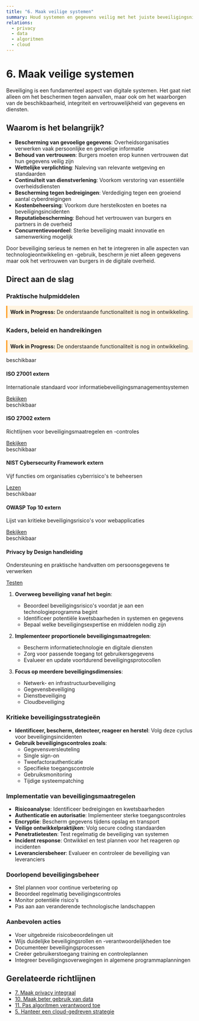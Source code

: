```yaml
---
title: "6. Maak veilige systemen"
summary: Houd systemen en gegevens veilig met het juiste beveiligingsniveau.
relations:
  - privacy
  - data
  - algoritmen
  - cloud
---
```


# 6. Maak veilige systemen

Beveiliging is een fundamenteel aspect van digitale systemen. Het gaat niet alleen om het beschermen tegen aanvallen, maar ook om het waarborgen van de beschikbaarheid, integriteit en vertrouwelijkheid van gegevens en diensten.

## Waarom is het belangrijk?

- **Bescherming van gevoelige gegevens**: Overheidsorganisaties verwerken vaak persoonlijke en gevoelige informatie
- **Behoud van vertrouwen**: Burgers moeten erop kunnen vertrouwen dat hun gegevens veilig zijn
- **Wettelijke verplichting**: Naleving van relevante wetgeving en standaarden
- **Continuïteit van dienstverlening**: Voorkom verstoring van essentiële overheidsdiensten
- **Bescherming tegen bedreigingen**: Verdediging tegen een groeiend aantal cyberdreigingen
- **Kostenbeheersing**: Voorkom dure herstelkosten en boetes na beveiligingsincidenten
- **Reputatiebescherming**: Behoud het vertrouwen van burgers en partners in de overheid
- **Concurrentievoordeel**: Sterke beveiliging maakt innovatie en samenwerking mogelijk

Door beveiliging serieus te nemen en het te integreren in alle aspecten van technologieontwikkeling en -gebruik, bescherm je niet alleen gegevens maar ook het vertrouwen van burgers in de digitale overheid.

## Direct aan de slag

<div class="direct-aan-de-slag">
    <h3>Praktische hulpmiddelen</h3>
    <div class="warning-banner" style="background-color: #fff3e0; padding: 0.5rem; border-left: 3px solid #ff9800; margin-bottom: 0.8rem;">
        <strong>Work in Progress:</strong> De onderstaande functionaliteit is nog in ontwikkeling.
    </div>
    <div class="action-cards" id="praktische-hulpmiddelen-veiligheid">
        <!-- Resources worden automatisch geladen vanuit de centralize database -->
    </div>
</div>

<div class="direct-aan-de-slag">
    <h3>Kaders, beleid en handreikingen</h3>
    <div class="warning-banner" style="background-color: #fff3e0; padding: 0.5rem; border-left: 3px solid #ff9800; margin-bottom: 0.8rem;">
        <strong>Work in Progress:</strong> De onderstaande functionaliteit is nog in ontwikkeling.
    </div>
    <div class="action-cards">
        <div class="action-card">
            <span class="wip-badge wip-badge-beschikbaar">beschikbaar</span>
            <h4 >ISO 27001 <span class="category-badge">extern</span></h4>
            <p >Internationale standaard voor informatiebeveiligingsmanagementsystemen</p>
            <a href="https://www.forumstandaardisatie.nl/open-standaarden/nen-isoiec-27001" class="action-button" target="_blank">Bekijken</a>
        </div>
        <div class="action-card">
            <span class="wip-badge wip-badge-beschikbaar">beschikbaar</span>
            <h4 >ISO 27002 <span class="category-badge">extern</span></h4>
            <p >Richtlijnen voor beveiligingsmaatregelen en -controles</p>
            <a href="https://www.forumstandaardisatie.nl/open-standaarden/nen-isoiec-27002" class="action-button" target="_blank">Bekijken</a>
        </div>
        <div class="action-card">
            <span class="wip-badge wip-badge-beschikbaar">beschikbaar</span>
            <h4 >NIST Cybersecurity Framework <span class="category-badge">extern</span></h4>
            <p >Vijf functies om organisaties cyberrisico's te beheersen</p>
            <a href="https://nvlpubs.nist.gov/nistpubs/CSWP/NIST.CSWP.29.pdf" class="action-button" target="_blank">Lezen</a>
        </div>
        <div class="action-card">
            <span class="wip-badge wip-badge-beschikbaar">beschikbaar</span>
            <h4 >OWASP Top 10 <span class="category-badge">extern</span></h4>
            <p >Lijst van kritieke beveiligingsrisico's voor webapplicaties</p>
            <a href="https://owasp.org/www-project-top-ten/" class="action-button" target="_blank">Bekijken</a>
        </div>
        <div class="action-card">
            <span class="wip-badge wip-badge-beschikbaar">beschikbaar</span>
            <h4 >Privacy by Design handleiding</h4>
            <p >Ondersteuning en praktische handvatten om persoonsgegevens te verwerken</p>
            <a href="https://www.rijksoverheid.nl/documenten/rapporten/2023/06/01/handleiding-privacy-by-design-versie-1-0" class="action-button" target="_blank">Testen</a>
        </div>
    </div>
</div>

1. **Overweeg beveiliging vanaf het begin**:
    - Beoordeel beveiligingsrisico's voordat je aan een technologieprogramma begint
    - Identificeer potentiële kwetsbaarheden in systemen en gegevens
    - Bepaal welke beveiligingsexpertise en middelen nodig zijn

2. **Implementeer proportionele beveiligingsmaatregelen**:
    - Bescherm informatietechnologie en digitale diensten
    - Zorg voor passende toegang tot gebruikersgegevens
    - Evalueer en update voortdurend beveiligingsprotocollen

3. **Focus op meerdere beveiligingsdimensies**:
    - Netwerk- en infrastructuurbeveiliging
    - Gegevensbeveiliging
    - Dienstbeveiliging
    - Cloudbeveiliging

### Kritieke beveiligingsstrategieën

- **Identificeer, bescherm, detecteer, reageer en herstel**: Volg deze cyclus voor beveiligingsincidenten
- **Gebruik beveiligingscontroles zoals**:
  - Gegevensversleuteling
  - Single sign-on
  - Tweefactorauthenticatie
  - Specifieke toegangscontrole
  - Gebruiksmonitoring
  - Tijdige systeempatching

### Implementatie van beveiligingsmaatregelen

- **Risicoanalyse**: Identificeer bedreigingen en kwetsbaarheden
- **Authenticatie en autorisatie**: Implementeer sterke toegangscontroles
- **Encryptie**: Bescherm gegevens tijdens opslag en transport
- **Veilige ontwikkelpraktijken**: Volg secure coding standaarden
- **Penetratietesten**: Test regelmatig de beveiliging van systemen
- **Incident response**: Ontwikkel en test plannen voor het reageren op incidenten
- **Leveranciersbeheer**: Evalueer en controleer de beveiliging van leveranciers

### Doorlopend beveiligingsbeheer

- Stel plannen voor continue verbetering op
- Beoordeel regelmatig beveiligingscontroles
- Monitor potentiële risico's
- Pas aan aan veranderende technologische landschappen

### Aanbevolen acties

- Voer uitgebreide risicobeoordelingen uit
- Wijs duidelijke beveiligingsrollen en -verantwoordelijkheden toe
- Documenteer beveiligingsprocessen
- Creëer gebruikerstoegang training en controleplannen
- Integreer beveiligingsoverwegingen in algemene programmaplanningen

## Gerelateerde richtlijnen

- [7. Maak privacy integraal](../privacy/index.md)
- [10. Maak beter gebruik van data](../data/index.md)
- [11. Pas algoritmen verantwoord toe](../algoritmen/index.md)
- [5. Hanteer een cloud-gedreven strategie](../cloud/index.md)
